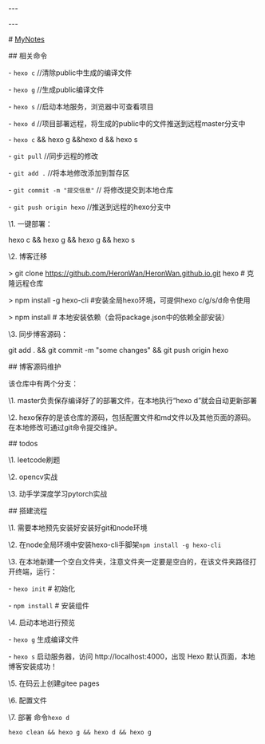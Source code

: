 \---



\---

\# [MyNotes](https://heronwan.github.io/)



\## 相关命令



\- `hexo c` //清除public中生成的编译文件

\- `hexo g` //生成public编译文件

\- `hexo s` //启动本地服务，浏览器中可查看项目

\- `hexo d` //项目部署远程，将生成的public中的文件推送到远程master分支中

\- `hexo c` && hexo g &&hexo d && hexo s

\- `git pull` //同步远程的修改

\- `git add .` //将本地修改添加到暂存区

\- `git commit -m "提交信息"` // 将修改提交到本地仓库

\- `git push origin hexo` //推送到远程的hexo分支中

 

\1. 一键部署：

 hexo c && hexo g && hexo g && hexo s



\2. 博客迁移

\> git clone https://github.com/HeronWan/HeronWan.github.io.git hexo # 克隆远程仓库

\> npm install -g hexo-cli #安装全局hexo环境，可提供hexo c/g/s/d命令使用

\> npm install # 本地安装依赖（会将package.json中的依赖全部安装）



\3. 同步博客源码：

 git add . && git commit -m "some changes" && git push origin hexo



\## 博客源码维护



该仓库中有两个分支：

\1. master负责保存编译好了的部署文件，在本地执行“hexo d”就会自动更新部署

\2. hexo保存的是该仓库的源码，包括配置文件和md文件以及其他页面的源码。在本地修改可通过git命令提交维护。



\## todos



\1. leetcode刷题

\2. opencv实战

\3. 动手学深度学习pytorch实战





\## 搭建流程



\1. 需要本地预先安装好安装好git和node环境

\2. 在node全局环境中安装hexo-cli手脚架`npm install -g hexo-cli`

\3. 在本地新建一个空白文件夹，注意文件夹一定要是空白的，在该文件夹路径打开终端，运行：

  \- `hexo init`   # 初始化 

  \- `npm install`  # 安装组件

\4. 启动本地进行预览

  \- `hexo g` 生成编译文件

  \- `hexo s` 启动服务器，访问 http://localhost:4000，出现 Hexo 默认页面，本地博客安装成功！



\5. 在码云上创建gitee pages

\6. 配置文件

\7. 部署 命令`hexo d`

  `hexo clean && hexo g && hexo d && hexo g` 

 